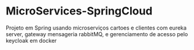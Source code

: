 # MicroServices-SpringCloud
Projeto em Spring usando microserviços cartoes e clientes com eureka server, gateway  mensageria rabbitMQ, e gerenciamento de acesso  pelo keycloak em docker
